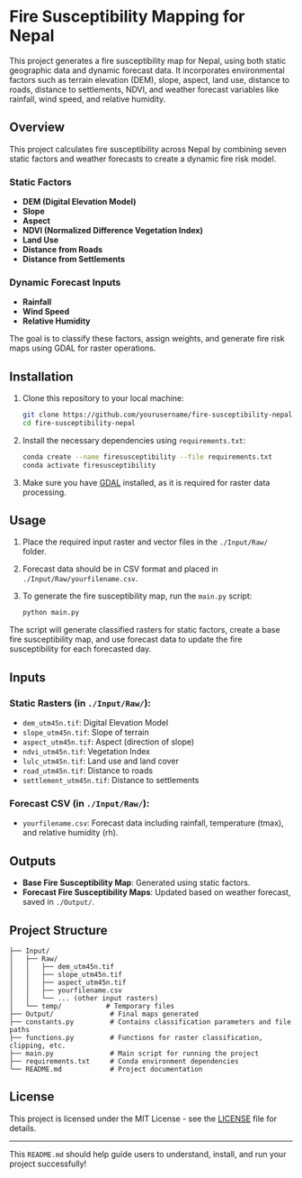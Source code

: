# Fire Susceptibility Mapping for Nepal

This project generates a fire susceptibility map for Nepal, using both static geographic data and dynamic forecast data. It incorporates environmental factors such as terrain elevation (DEM), slope, aspect, land use, distance to roads, distance to settlements, NDVI, and weather forecast variables like rainfall, wind speed, and relative humidity.

## Overview

This project calculates fire susceptibility across Nepal by combining seven static factors and weather forecasts to create a dynamic fire risk model. 

### Static Factors
- **DEM (Digital Elevation Model)**
- **Slope**
- **Aspect**
- **NDVI (Normalized Difference Vegetation Index)**
- **Land Use**
- **Distance from Roads**
- **Distance from Settlements**

### Dynamic Forecast Inputs
- **Rainfall**
- **Wind Speed**
- **Relative Humidity**

The goal is to classify these factors, assign weights, and generate fire risk maps using GDAL for raster operations.

## Installation

1. Clone this repository to your local machine:
   ```bash
   git clone https://github.com/yourusername/fire-susceptibility-nepal.git
   cd fire-susceptibility-nepal
   ```

2. Install the necessary dependencies using `requirements.txt`:
   ```bash
   conda create --name firesusceptibility --file requirements.txt
   conda activate firesusceptibility
   ```

3. Make sure you have [GDAL](https://gdal.org/download.html) installed, as it is required for raster data processing.

## Usage

1. Place the required input raster and vector files in the `./Input/Raw/` folder.
2. Forecast data should be in CSV format and placed in `./Input/Raw/yourfilename.csv`.

3. To generate the fire susceptibility map, run the `main.py` script:
   ```bash
   python main.py
   ```

The script will generate classified rasters for static factors, create a base fire susceptibility map, and use forecast data to update the fire susceptibility for each forecasted day.

## Inputs

### Static Rasters (in `./Input/Raw/`):
- `dem_utm45n.tif`: Digital Elevation Model
- `slope_utm45n.tif`: Slope of terrain
- `aspect_utm45n.tif`: Aspect (direction of slope)
- `ndvi_utm45n.tif`: Vegetation Index
- `lulc_utm45n.tif`: Land use and land cover
- `road_utm45n.tif`: Distance to roads
- `settlement_utm45n.tif`: Distance to settlements

### Forecast CSV (in `./Input/Raw/`):
- `yourfilename.csv`: Forecast data including rainfall, temperature (tmax), and relative humidity (rh).

## Outputs

- **Base Fire Susceptibility Map**: Generated using static factors.
- **Forecast Fire Susceptibility Maps**: Updated based on weather forecast, saved in `./Output/`.

## Project Structure

```plaintext
├── Input/
│   ├── Raw/
│   │   ├── dem_utm45n.tif
│   │   ├── slope_utm45n.tif
│   │   ├── aspect_utm45n.tif
│   │   ├── yourfilename.csv
│   │   └── ... (other input rasters)
│   └── temp/           # Temporary files
├── Output/              # Final maps generated
├── constants.py         # Contains classification parameters and file paths
├── functions.py         # Functions for raster classification, clipping, etc.
├── main.py              # Main script for running the project
├── requirements.txt     # Conda environment dependencies
└── README.md            # Project documentation
```

## License

This project is licensed under the MIT License - see the [LICENSE](LICENSE) file for details.

---

This `README.md` should help guide users to understand, install, and run your project successfully!
